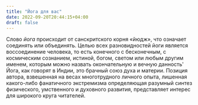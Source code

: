 ```yaml
---
title: "Йога для вас"
date: 2022-09-20T20:44:15+04:00
draft: false
---
```


Слово _йога_ происходит от санскритского корня «йюдж», что означает соединять или объединять.
Целью всех разновидностей йоги является воссоединение человека, то есть конечного с бесконечным, с космическим сознанием, истиной, богом, светом или любым другим именем, которым можно назвать окончательную и вечную данность' Йога, как говорят в Индии, это брачный союз духа и материи.
Позиция автора, взвешенная на весах многотрудного личного опыта, лишенная какого-либо фанатичного экстремизма определяющая разумный синтез физического, умственного и духовного развития, представляет интерес для широкого круга читателей.

